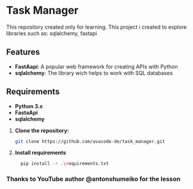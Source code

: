 # Task Manager

This repository created only for learning. This project i created to explore libraries such as: sqlalchemy, fastapi

## Features

- **FastAapi**: A popular web framework for creating APIs with Python
- **sqlalchemy**: The library wich helps to work with SQL databases

## Requirements

- **Python 3.x**
- **FastaApi**
- **sqlalchemy**

1. **Clone the repository:**
    ```bash
    git clone https://github.com/avacode-de/task_manager.git
    ```

2. **Install requirements**

   ```bash
     pip install -r .\requirements.txt
   ```

### Thanks to YouTube author @antonshumeiko for the lesson

